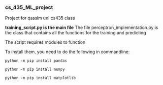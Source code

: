 ### cs_435_ML_project
Project for qassim uni cs435 class

**training_script.py is the main file**
The file perceptron_implementation.py is the class that contains all the functions for the training and predicting

The script requires modules to function

To install them, you need to do the following in commandline:

`python -m pip install pandas`

`python -m pip install numpy`

`python -m pip install matplotlib`